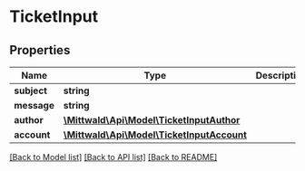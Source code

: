 # TicketInput

## Properties
Name | Type | Description | Notes
------------ | ------------- | ------------- | -------------
**subject** | **string** |  | 
**message** | **string** |  | 
**author** | [**\Mittwald\Api\Model\TicketInputAuthor**](TicketInputAuthor.md) |  | [optional] 
**account** | [**\Mittwald\Api\Model\TicketInputAccount**](TicketInputAccount.md) |  | [optional] 

[[Back to Model list]](../README.md#documentation-for-models) [[Back to API list]](../README.md#documentation-for-api-endpoints) [[Back to README]](../README.md)


